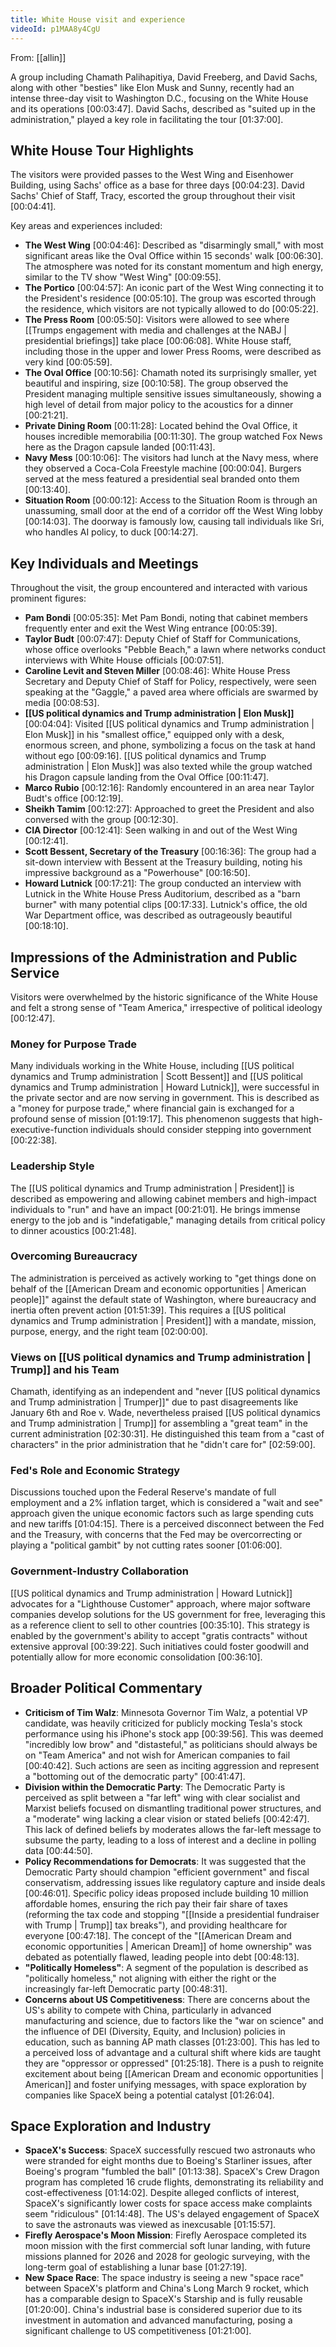 ```yaml
---
title: White House visit and experience
videoId: p1MAA8y4CgU
---
```


From: [[allin]] <br/> 

A group including Chamath Palihapitiya, David Freeberg, and David Sachs, along with other "besties" like Elon Musk and Sunny, recently had an intense three-day visit to Washington D.C., focusing on the White House and its operations <a class="yt-timestamp" data-t="00:03:47">[00:03:47]</a>. David Sachs, described as "suited up in the administration," played a key role in facilitating the tour <a class="yt-timestamp" data-t="01:37:00">[01:37:00]</a>.

## White House Tour Highlights

The visitors were provided passes to the West Wing and Eisenhower Building, using Sachs' office as a base for three days <a class="yt-timestamp" data-t="00:04:23">[00:04:23]</a>. David Sachs' Chief of Staff, Tracy, escorted the group throughout their visit <a class="yt-timestamp" data-t="00:04:41">[00:04:41]</a>.

Key areas and experiences included:
*   **The West Wing** <a class="yt-timestamp" data-t="00:04:46">[00:04:46]</a>: Described as "disarmingly small," with most significant areas like the Oval Office within 15 seconds' walk <a class="yt-timestamp" data-t="00:06:30">[00:06:30]</a>. The atmosphere was noted for its constant momentum and high energy, similar to the TV show "West Wing" <a class="yt-timestamp" data-t="00:09:55">[00:09:55]</a>.
*   **The Portico** <a class="yt-timestamp" data-t="00:04:57">[00:04:57]</a>: An iconic part of the West Wing connecting it to the President's residence <a class="yt-timestamp" data-t="00:05:10">[00:05:10]</a>. The group was escorted through the residence, which visitors are not typically allowed to do <a class="yt-timestamp" data-t="00:05:22">[00:05:22]</a>.
*   **The Press Room** <a class="yt-timestamp" data-t="00:05:50">[00:05:50]</a>: Visitors were allowed to see where [[Trumps engagement with media and challenges at the NABJ | presidential briefings]] take place <a class="yt-timestamp" data-t="00:06:08">[00:06:08]</a>. White House staff, including those in the upper and lower Press Rooms, were described as very kind <a class="yt-timestamp" data-t="00:05:59">[00:05:59]</a>.
*   **The Oval Office** <a class="yt-timestamp" data-t="00:10:56">[00:10:56]</a>: Chamath noted its surprisingly smaller, yet beautiful and inspiring, size <a class="yt-timestamp" data-t="00:10:58">[00:10:58]</a>. The group observed the President managing multiple sensitive issues simultaneously, showing a high level of detail from major policy to the acoustics for a dinner <a class="yt-timestamp" data-t="00:21:21">[00:21:21]</a>.
*   **Private Dining Room** <a class="yt-timestamp" data-t="00:11:28">[00:11:28]</a>: Located behind the Oval Office, it houses incredible memorabilia <a class="yt-timestamp" data-t="00:11:30">[00:11:30]</a>. The group watched Fox News here as the Dragon capsule landed <a class="yt-timestamp" data-t="00:11:43">[00:11:43]</a>.
*   **Navy Mess** <a class="yt-timestamp" data-t="00:10:06">[00:10:06]</a>: The visitors had lunch at the Navy mess, where they observed a Coca-Cola Freestyle machine <a class="yt-timestamp" data-t="00:00:04">[00:00:04]</a>. Burgers served at the mess featured a presidential seal branded onto them <a class="yt-timestamp" data-t="00:13:40">[00:13:40]</a>.
*   **Situation Room** <a class="yt-timestamp" data-t="00:00:12">[00:00:12]</a>: Access to the Situation Room is through an unassuming, small door at the end of a corridor off the West Wing lobby <a class="yt-timestamp" data-t="00:14:03">[00:14:03]</a>. The doorway is famously low, causing tall individuals like Sri, who handles AI policy, to duck <a class="yt-timestamp" data-t="00:14:27">[00:14:27]</a>.

## Key Individuals and Meetings

Throughout the visit, the group encountered and interacted with various prominent figures:
*   **Pam Bondi** <a class="yt-timestamp" data-t="00:05:35">[00:05:35]</a>: Met Pam Bondi, noting that cabinet members frequently enter and exit the West Wing entrance <a class="yt-timestamp" data-t="00:05:39">[00:05:39]</a>.
*   **Taylor Budt** <a class="yt-timestamp" data-t="00:07:47">[00:07:47]</a>: Deputy Chief of Staff for Communications, whose office overlooks "Pebble Beach," a lawn where networks conduct interviews with White House officials <a class="yt-timestamp" data-t="00:07:51">[00:07:51]</a>.
*   **Caroline Levit and Steven Miller** <a class="yt-timestamp" data-t="00:08:46">[00:08:46]</a>: White House Press Secretary and Deputy Chief of Staff for Policy, respectively, were seen speaking at the "Gaggle," a paved area where officials are swarmed by media <a class="yt-timestamp" data-t="00:08:53">[00:08:53]</a>.
*   **[[US political dynamics and Trump administration | Elon Musk]]** <a class="yt-timestamp" data-t="00:04:04">[00:04:04]</a>: Visited [[US political dynamics and Trump administration | Elon Musk]] in his "smallest office," equipped only with a desk, enormous screen, and phone, symbolizing a focus on the task at hand without ego <a class="yt-timestamp" data-t="00:09:16">[00:09:16]</a>. [[US political dynamics and Trump administration | Elon Musk]] was also texted while the group watched his Dragon capsule landing from the Oval Office <a class="yt-timestamp" data-t="00:11:47">[00:11:47]</a>.
*   **Marco Rubio** <a class="yt-timestamp" data-t="00:12:16">[00:12:16]</a>: Randomly encountered in an area near Taylor Budt's office <a class="yt-timestamp" data-t="00:12:19">[00:12:19]</a>.
*   **Sheikh Tamim** <a class="yt-timestamp" data-t="00:12:27">[00:12:27]</a>: Approached to greet the President and also conversed with the group <a class="yt-timestamp" data-t="00:12:30">[00:12:30]</a>.
*   **CIA Director** <a class="yt-timestamp" data-t="00:12:41">[00:12:41]</a>: Seen walking in and out of the West Wing <a class="yt-timestamp" data-t="00:12:41">[00:12:41]</a>.
*   **Scott Bessent, Secretary of the Treasury** <a class="yt-timestamp" data-t="00:16:36">[00:16:36]</a>: The group had a sit-down interview with Bessent at the Treasury building, noting his impressive background as a "Powerhouse" <a class="yt-timestamp" data-t="00:16:50">[00:16:50]</a>.
*   **Howard Lutnick** <a class="yt-timestamp" data-t="00:17:21">[00:17:21]</a>: The group conducted an interview with Lutnick in the White House Press Auditorium, described as a "barn burner" with many potential clips <a class="yt-timestamp" data-t="00:17:33">[00:17:33]</a>. Lutnick's office, the old War Department office, was described as outrageously beautiful <a class="yt-timestamp" data-t="00:18:10">[00:18:10]</a>.

## Impressions of the Administration and Public Service

Visitors were overwhelmed by the historic significance of the White House and felt a strong sense of "Team America," irrespective of political ideology <a class="yt-timestamp" data-t="00:12:47">[00:12:47]</a>.

### Money for Purpose Trade
Many individuals working in the White House, including [[US political dynamics and Trump administration | Scott Bessent]] and [[US political dynamics and Trump administration | Howard Lutnick]], were successful in the private sector and are now serving in government. This is described as a "money for purpose trade," where financial gain is exchanged for a profound sense of mission <a class="yt-timestamp" data-t="01:19:17">[01:19:17]</a>. This phenomenon suggests that high-executive-function individuals should consider stepping into government <a class="yt-timestamp" data-t="00:22:38">[00:22:38]</a>.

### Leadership Style
The [[US political dynamics and Trump administration | President]] is described as empowering and allowing cabinet members and high-impact individuals to "run" and have an impact <a class="yt-timestamp" data-t="00:21:01">[00:21:01]</a>. He brings immense energy to the job and is "indefatigable," managing details from critical policy to dinner acoustics <a class="yt-timestamp" data-t="00:21:48">[00:21:48]</a>.

### Overcoming Bureaucracy
The administration is perceived as actively working to "get things done on behalf of the [[American Dream and economic opportunities | American people]]" against the default state of Washington, where bureaucracy and inertia often prevent action <a class="yt-timestamp" data-t="01:51:39">[01:51:39]</a>. This requires a [[US political dynamics and Trump administration | President]] with a mandate, mission, purpose, energy, and the right team <a class="yt-timestamp" data-t="02:00:00">[02:00:00]</a>.

### Views on [[US political dynamics and Trump administration | Trump]] and his Team
Chamath, identifying as an independent and "never [[US political dynamics and Trump administration | Trumper]]" due to past disagreements like January 6th and Roe v. Wade, nevertheless praised [[US political dynamics and Trump administration | Trump]] for assembling a "great team" in the current administration <a class="yt-timestamp" data-t="02:30:31">[02:30:31]</a>. He distinguished this team from a "cast of characters" in the prior administration that he "didn't care for" <a class="yt-timestamp" data-t="02:59:00">[02:59:00]</a>.

### Fed's Role and Economic Strategy
Discussions touched upon the Federal Reserve's mandate of full employment and a 2% inflation target, which is considered a "wait and see" approach given the unique economic factors such as large spending cuts and new tariffs <a class="yt-timestamp" data-t="01:04:15">[01:04:15]</a>. There is a perceived disconnect between the Fed and the Treasury, with concerns that the Fed may be overcorrecting or playing a "political gambit" by not cutting rates sooner <a class="yt-timestamp" data-t="01:06:00">[01:06:00]</a>.

### Government-Industry Collaboration
[[US political dynamics and Trump administration | Howard Lutnick]] advocates for a "Lighthouse Customer" approach, where major software companies develop solutions for the US government for free, leveraging this as a reference client to sell to other countries <a class="yt-timestamp" data-t="00:35:10">[00:35:10]</a>. This strategy is enabled by the government's ability to accept "gratis contracts" without extensive approval <a class="yt-timestamp" data-t="00:39:22">[00:39:22]</a>. Such initiatives could foster goodwill and potentially allow for more economic consolidation <a class="yt-timestamp" data-t="00:36:10">[00:36:10]</a>.

## Broader Political Commentary

*   **Criticism of Tim Walz**: Minnesota Governor Tim Walz, a potential VP candidate, was heavily criticized for publicly mocking Tesla's stock performance using his iPhone's stock app <a class="yt-timestamp" data-t="00:39:56">[00:39:56]</a>. This was deemed "incredibly low brow" and "distasteful," as politicians should always be on "Team America" and not wish for American companies to fail <a class="yt-timestamp" data-t="00:40:42">[00:40:42]</a>. Such actions are seen as inciting aggression and represent a "bottoming out of the democratic party" <a class="yt-timestamp" data-t="00:41:47">[00:41:47]</a>.
*   **Division within the Democratic Party**: The Democratic Party is perceived as split between a "far left" wing with clear socialist and Marxist beliefs focused on dismantling traditional power structures, and a "moderate" wing lacking a clear vision or stated beliefs <a class="yt-timestamp" data-t="00:42:47">[00:42:47]</a>. This lack of defined beliefs by moderates allows the far-left message to subsume the party, leading to a loss of interest and a decline in polling data <a class="yt-timestamp" data-t="00:44:50">[00:44:50]</a>.
*   **Policy Recommendations for Democrats**: It was suggested that the Democratic Party should champion "efficient government" and fiscal conservatism, addressing issues like regulatory capture and inside deals <a class="yt-timestamp" data-t="00:46:01">[00:46:01]</a>. Specific policy ideas proposed include building 10 million affordable homes, ensuring the rich pay their fair share of taxes (reforming the tax code and stopping "[[Inside a presidential fundraiser with Trump | Trump]] tax breaks"), and providing healthcare for everyone <a class="yt-timestamp" data-t="00:47:18">[00:47:18]</a>. The concept of the "[[American Dream and economic opportunities | American Dream]] of home ownership" was debated as potentially flawed, leading people into debt <a class="yt-timestamp" data-t="00:48:13">[00:48:13]</a>.
*   **"Politically Homeless"**: A segment of the population is described as "politically homeless," not aligning with either the right or the increasingly far-left Democratic party <a class="yt-timestamp" data-t="00:48:31">[00:48:31]</a>.
*   **Concerns about US Competitiveness**: There are concerns about the US's ability to compete with China, particularly in advanced manufacturing and science, due to factors like the "war on science" and the influence of DEI (Diversity, Equity, and Inclusion) policies in education, such as banning AP math classes <a class="yt-timestamp" data-t="01:23:00">[01:23:00]</a>. This has led to a perceived loss of advantage and a cultural shift where kids are taught they are "oppressor or oppressed" <a class="yt-timestamp" data-t="01:25:18">[01:25:18]</a>. There is a push to reignite excitement about being [[American Dream and economic opportunities | American]] and foster unifying messages, with space exploration by companies like SpaceX being a potential catalyst <a class="yt-timestamp" data-t="01:26:04">[01:26:04]</a>.

## Space Exploration and Industry

*   **SpaceX's Success**: SpaceX successfully rescued two astronauts who were stranded for eight months due to Boeing's Starliner issues, after Boeing's program "fumbled the ball" <a class="yt-timestamp" data-t="01:13:38">[01:13:38]</a>. SpaceX's Crew Dragon program has completed 16 crude flights, demonstrating its reliability and cost-effectiveness <a class="yt-timestamp" data-t="01:14:02">[01:14:02]</a>. Despite alleged conflicts of interest, SpaceX's significantly lower costs for space access make complaints seem "ridiculous" <a class="yt-timestamp" data-t="01:14:48">[01:14:48]</a>. The US's delayed engagement of SpaceX to save the astronauts was viewed as inexcusable <a class="yt-timestamp" data-t="01:15:57">[01:15:57]</a>.
*   **Firefly Aerospace's Moon Mission**: Firefly Aerospace completed its moon mission with the first commercial soft lunar landing, with future missions planned for 2026 and 2028 for geologic surveying, with the long-term goal of establishing a lunar base <a class="yt-timestamp" data-t="01:27:19">[01:27:19]</a>.
*   **New Space Race**: The space industry is seeing a new "space race" between SpaceX's platform and China's Long March 9 rocket, which has a comparable design to SpaceX's Starship and is fully reusable <a class="yt-timestamp" data-t="01:20:00">[01:20:00]</a>. China's industrial base is considered superior due to its investment in automation and advanced manufacturing, posing a significant challenge to US competitiveness <a class="yt-timestamp" data-t="01:21:00">[01:21:00]</a>.
